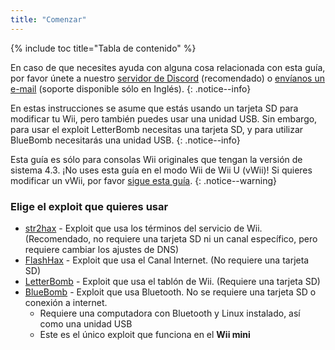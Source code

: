 ```yaml
---
title: "Comenzar"
---
```


{% include toc title="Tabla de contenido" %}

En caso de que necesites ayuda con alguna cosa relacionada con esta guía, por favor únete a nuestro [servidor de Discord](https://discord.gg/b4Y7jfD) (recomendado) o [envíanos un e-mail](mailto:support@riiconnect24.net) (soporte disponible sólo en Inglés).
{: .notice--info}

En estas instrucciones se asume que estás usando un tarjeta SD para modificar tu Wii, pero también puedes usar una unidad USB. Sin embargo, para usar el exploit LetterBomb necesitas una tarjeta SD, y para utilizar BlueBomb necesitarás una unidad USB.
{: .notice--info}

Esta guía es sólo para consolas Wii originales que tengan la versión de sistema 4.3. ¡No uses esta guía en el modo Wii de Wii U (vWii)! Si quieres modificar un vWii,  por favor [sigue esta guía](https://wiiuguide.xyz/#/vwii-modding).
{: .notice--warning}

### Elige el exploit que quieres usar

- [str2hax](str2hax) - Exploit que usa los términos del servicio de Wii. (Recomendado, no requiere una tarjeta SD ni un canal específico, pero requiere cambiar los ajustes de DNS)
- [FlashHax](flashhax) - Exploit que usa el Canal Internet. (No requiere una tarjeta SD)
- [LetterBomb](letterbomb) - Exploit que usa el tablón de Wii. (Requiere una tarjeta SD)
- [BlueBomb](bluebomb) - Exploit que usa Bluetooth. No se requiere una tarjeta SD o conexión a internet.
    * Requiere una computadora con Bluetooth y Linux instalado, así como una unidad USB
    * Este es el único exploit que funciona en el **Wii mini**
